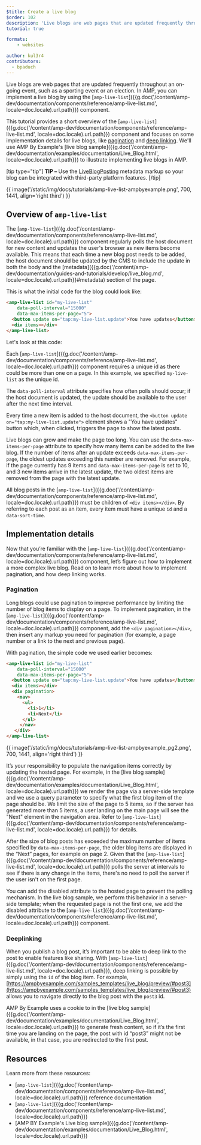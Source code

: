 ```yaml
---
$title: Create a live blog
$order: 102
description: 'Live blogs are web pages that are updated frequently throughout an on-going event, such as a sporting event or an election. In AMP, you can implement a live blog by using ...'
tutorial: true

formats:
    - websites

author: kul3r4
contributors:
  - bpaduch
---
```


Live blogs are web pages that are updated frequently throughout an on-going event, such as a sporting event or an election. In AMP, you can implement a live blog by using the [`amp-live-list`]({{g.doc('/content/amp-dev/documentation/components/reference/amp-live-list.md', locale=doc.locale).url.path}}) component.

This tutorial provides a short overview of the [`amp-live-list`]({{g.doc('/content/amp-dev/documentation/components/reference/amp-live-list.md', locale=doc.locale).url.path}}) component and focuses on some implementation details for live blogs, like [pagination](#pagination) and [deep linking](#deeplinking). We'll use AMP By Example's [live blog sample]({{g.doc('/content/amp-dev/documentation/examples/documentation/Live_Blog.html', locale=doc.locale).url.path}}) to illustrate implementing live blogs in AMP.

[tip type="tip"]
**TIP –** Use the [LiveBlogPosting](http://schema.org/LiveBlogPosting) metadata markup so your blog can be integrated with third-party platform features.
[/tip]

{{ image('/static/img/docs/tutorials/amp-live-list-ampbyexample.png', 700, 1441, align='right third') }}

## Overview of `amp-live-list`

The [`amp-live-list`]({{g.doc('/content/amp-dev/documentation/components/reference/amp-live-list.md', locale=doc.locale).url.path}}) component regularly polls the host document for new content and updates the user's browser as new items become available. This means that each time a new blog post needs to be added, the host document should be updated by the CMS to include the update in both the body and the [metadata]({{g.doc('/content/amp-dev/documentation/guides-and-tutorials/develop/live_blog.md', locale=doc.locale).url.path}}#metadata) section of the page.

This is what the initial code for the blog could look like:

```html
<amp-live-list id="my-live-list"
    data-poll-interval="15000"
    data-max-items-per-page="5">
  <button update on="tap:my-live-list.update">You have updates</button>
  <div items></div>
</amp-live-list>
```

Let's look at this code:

Each [`amp-live-list`]({{g.doc('/content/amp-dev/documentation/components/reference/amp-live-list.md', locale=doc.locale).url.path}}) component requires a unique id as there could be more than one on a page.  In this example, we specified `my-live-list` as the unique id.

The `data-poll-interval` attribute specifies how often polls should occur; if the host document is updated, the update should be available to the user after the next time interval.

Every time a new item is added to the host document, the `<button update on="tap:my-live-list.update">` element shows a "You have updates" button which, when clicked, triggers the page to show the latest posts.

Live blogs can grow and make the page too long. You can use the `data-max-items-per-page` attribute to specify how many items can be added to the live blog. If the number of items after an update exceeds `data-max-items-per-page`, the oldest updates exceeding this number are removed. For example, if the page currently has 9 items and `data-max-items-per-page` is set to 10, and 3 new items arrive in the latest update, the two oldest items are removed from the page with the latest update.

All blog posts in the [`amp-live-list`]({{g.doc('/content/amp-dev/documentation/components/reference/amp-live-list.md', locale=doc.locale).url.path}}) must be children of `<div items></div>`. By referring to each post as an item, every item must have a unique `id` and a `data-sort-time`.

## Implementation details

Now that you’re familiar with the [`amp-live-list`]({{g.doc('/content/amp-dev/documentation/components/reference/amp-live-list.md', locale=doc.locale).url.path}}) component, let’s figure out how to implement a more complex live blog. Read on to learn more about how to implement pagination, and how deep linking works.

### Pagination

Long blogs could use pagination to improve performance by limiting the number of blog items to display on a page. To implement pagination, in the [`amp-live-list`]({{g.doc('/content/amp-dev/documentation/components/reference/amp-live-list.md', locale=doc.locale).url.path}}) component, add the `<div pagination></div>`, then insert any markup you need for pagination (for example, a page number or a link to the next and previous page).

With pagination, the simple code we used earlier becomes:

```html
<amp-live-list id="my-live-list"
    data-poll-interval="15000"
    data-max-items-per-page="5">
  <button update on="tap:my-live-list.update">You have updates</button>
  <div items></div>
  <div pagination>
    <nav>
      <ul>
        <li>1</li>
        <li>Next</li>
      </ul>
     </nav>
   </div>
</amp-live-list>
```

{{ image('/static/img/docs/tutorials/amp-live-list-ampbyexample_pg2.png', 700, 1441, align='right third') }}

It’s your responsibility to populate the navigation items correctly by updating the hosted page. For example, in the [live blog sample]({{g.doc('/content/amp-dev/documentation/examples/documentation/Live_Blog.html', locale=doc.locale).url.path}}) we render the page via a server-side template and we use a query parameter to specify what the first blog item of the page should be. We limit the size of the page to 5 items, so if the server has generated more than 5 items, a user landing on the main page will see the "Next" element in the navigation area. Refer to [`amp-live-list`]({{g.doc('/content/amp-dev/documentation/components/reference/amp-live-list.md', locale=doc.locale).url.path}}) for details.

After the size of blog posts has exceeded the maximum number of items specified by `data-max-items-per-page`, the older blog items are displayed in the “Next” pages, for example on page 2. Given that the [`amp-live-list`]({{g.doc('/content/amp-dev/documentation/components/reference/amp-live-list.md', locale=doc.locale).url.path}}) polls the server at intervals to see if there is any change in the items, there's no need to poll the server if the user isn't on the first page.

You can add the disabled attribute to  the hosted page to prevent the polling mechanism. In the live blog sample, we perform this behavior in  a server-side template; when the requested page is not the first one, we add the disabled attribute to the [`amp-live-list`]({{g.doc('/content/amp-dev/documentation/components/reference/amp-live-list.md', locale=doc.locale).url.path}}) component.

### Deeplinking

When you publish a blog post, it’s important to be able to deep link to the post to enable features like sharing. With [`amp-live-list`]({{g.doc('/content/amp-dev/documentation/components/reference/amp-live-list.md', locale=doc.locale).url.path}}), deep linking is possible by simply using the `id` of the blog item. For example, [https://ampbyexample.com/samples_templates/live_blog/preview/#post3](https://ampbyexample.com/samples_templates/live_blog/preview/#post3) allows you to navigate directly to the blog post with the `post3` id.

AMP By Example uses a cookie to in the [live blog sample]({{g.doc('/content/amp-dev/documentation/examples/documentation/Live_Blog.html', locale=doc.locale).url.path}}) to generate fresh content, so if it’s the first time you are landing on the page, the post with id “post3” might not be available, in that case, you are redirected to the first post.

## Resources

Learn more from these resources:

- [`amp-live-list`]({{g.doc('/content/amp-dev/documentation/components/reference/amp-live-list.md', locale=doc.locale).url.path}}) reference documentation
- [`amp-live-list`]({{g.doc('/content/amp-dev/documentation/components/reference/amp-live-list.md', locale=doc.locale).url.path}})
- [AMP BY Example's Live blog sample]({{g.doc('/content/amp-dev/documentation/examples/documentation/Live_Blog.html', locale=doc.locale).url.path}})
